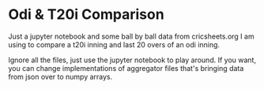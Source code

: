 # Odi & T20i Comparison

Just a jupyter notebook and some ball by ball data from cricsheets.org I am using to compare a t20i inning and last 20 overs of an odi inning.

Ignore all the files, just use the jupyter notebook to play around. If you want, you can change implementations of aggregator files that's bringing data from json over to numpy arrays.
